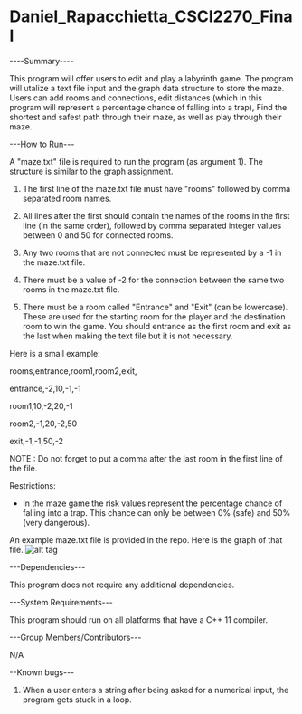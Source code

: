 # Daniel_Rapacchietta_CSCI2270_Final

----Summary----

This program will offer users to edit and play a labyrinth game. The program will utalize a text file input and the graph data structure to store the maze. Users can add rooms and connections, edit distances (which in this program will represent a percentage chance of falling into a trap), Find the shortest and safest path through their maze, as well as play through their maze.

---How to Run---

A "maze.txt" file is required to run the program (as argument 1). The structure is similar to the graph assignment.

1. The first line of the maze.txt file must have "rooms" followed by comma separated room names.

2. All lines after the first should contain the names of the rooms in the first line (in the same order),
followed by comma separated integer values between 0 and 50 for connected rooms.


3. Any two rooms that are not connected must be represented by a -1 in the maze.txt file.


4. There must be a value of -2 for the connection between the same two rooms in the maze.txt file.

5. There must be a room called "Entrance" and "Exit" (can be lowercase). These are used for the starting room for the player and the destination room to win the game. You should entrance as the first room and exit as the last when making the text file but it is not necessary.

Here is a small example:

rooms,entrance,room1,room2,exit,

entrance,-2,10,-1,-1

room1,10,-2,20,-1

room2,-1,20,-2,50

exit,-1,-1,50,-2

NOTE : Do not forget to put a comma after the last room in the first line of the file. 

Restrictions:
- In the maze game the risk values represent the percentage chance of falling into a trap. This chance can only be 
between 0% (safe) and 50% (very dangerous).

An example maze.txt file is provided in the repo. Here is the graph of that file.
![alt tag](https://raw.github.com/dara1429/Rapacchietta_CSCI2270_FinalProject/master/finalproject/maze.jpg)

---Dependencies---

This program does not require any additional dependencies.

---System Requirements---

This program should run on all platforms that have a C++ 11 compiler.

---Group Members/Contributors---

N/A

--Known bugs---

1. When a user enters a string after being asked for a numerical input, the program gets stuck in a loop.
